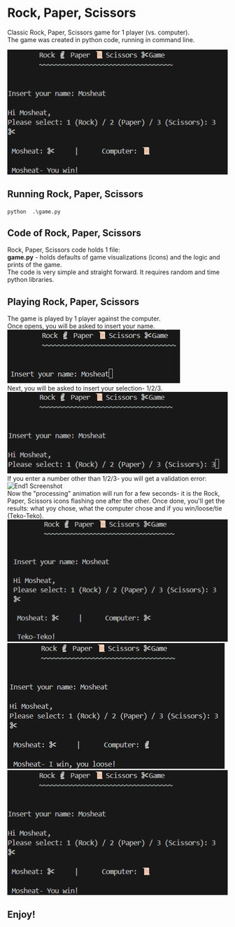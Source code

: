 # Rock, Paper, Scissors

Classic Rock, Paper, Scissors game for 1 player (vs. computer). <br>
The game was created in python code, running in command line. <br>

![Project Screenshot](./imgs/scr5.png)

## Running Rock, Paper, Scissors

` python  .\game.py `

## Code of Rock, Paper, Scissors

Rock, Paper, Scissors code holds 1 file: <br>
**game.py** - holds defaults of game visualizations (icons) and the logic and prints of the game. <br>
The code is very simple and straight forward. It requires random and time python libraries.

## Playing Rock, Paper, Scissors

The game is played by 1 player against the computer. <br>
Once opens, you will be asked to insert your name.
<br>
![Names Screenshot](./imgs/scr1.png)
<br>
Next, you will be asked to insert your selection- 1/2/3. <br>
![Game Screenshot](./imgs/scr2.png)
<br>
If you enter a number other than 1/2/3- you will get a validation error: <br>
![End1 Screenshot](./imgs/scr6.png)
<br>
Now the "processing" animation will run for a few seconds- it is the Rock, Paper, Scissors icons flashing one after the other. Once done, you'll get the results: what yoy chose, what the computer chose and if you win/loose/tie (Teko-Teko).
<br>
![End1 Screenshot](./imgs/scr3.png)![End2 Screenshot](./imgs/scr4.png)![End3 Screenshot](./imgs/scr5.png)
<br>

## Enjoy!